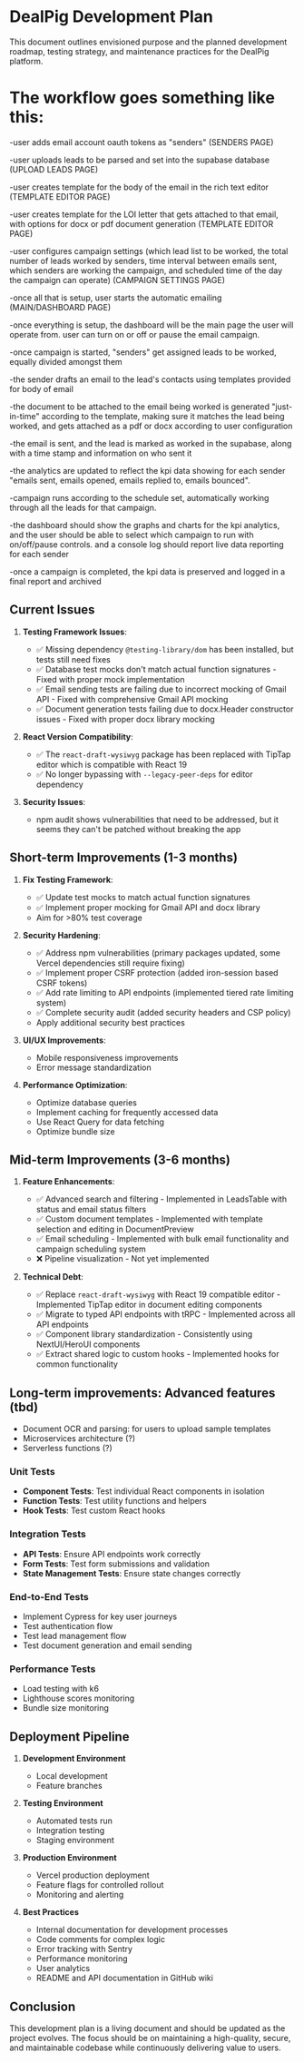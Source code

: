 # DealPig Development Plan

This document outlines envisioned purpose and the planned development roadmap, testing strategy, and maintenance practices for the DealPig platform.

# The workflow goes something like this:

-user adds email account oauth tokens as "senders" (SENDERS PAGE)

-user uploads leads to be parsed and set into the supabase database (UPLOAD LEADS PAGE)

-user creates template for the body of the email in the rich text editor (TEMPLATE EDITOR PAGE)

-user creates template for the LOI letter that gets attached to that email, with options for docx or pdf document generation (TEMPLATE EDITOR PAGE)

-user configures campaign settings (which lead list to be worked, the total number of leads worked by senders, time interval between emails sent, which senders are working the campaign, and scheduled time of the day the campaign can operate) (CAMPAIGN SETTINGS PAGE)

-once all that is setup, user starts the automatic emailing (MAIN/DASHBOARD PAGE)

-once everything is setup, the dashboard will be the main page the user will operate from. user can turn on or off or pause the email campaign.

-once campaign is started, "senders" get assigned leads to be worked, equally divided amongst them

-the sender drafts an email to the lead's contacts using templates provided for body of email

-the document to be attached to the email being worked is generated "just-in-time" according to the template, making sure it matches the lead being worked, and gets attached as a pdf or docx according to user configuration

-the email is sent, and the lead is marked as worked in the supabase, along with a time stamp and information on who sent it

-the analytics are updated to reflect the kpi data showing for each sender "emails sent, emails opened, emails replied to, emails bounced".

-campaign runs according to the schedule set, automatically working through all the leads for that campaign.

-the dashboard should show the graphs and charts for the kpi analytics, and the user should be able to select which campaign to run with on/off/pause controls. and a console log should report live data reporting for each sender

-once a campaign is completed, the kpi data is preserved and logged in a final report and archived

## Current Issues

1. **Testing Framework Issues**:
   - ✅ Missing dependency `@testing-library/dom` has been installed, but tests still need fixes
   - ✅ Database test mocks don't match actual function signatures - Fixed with proper mock implementation
   - ✅ Email sending tests are failing due to incorrect mocking of Gmail API - Fixed with comprehensive Gmail API mocking
   - ✅ Document generation tests failing due to docx.Header constructor issues - Fixed with proper docx library mocking

2. **React Version Compatibility**:
   - ✅ The `react-draft-wysiwyg` package has been replaced with TipTap editor which is compatible with React 19
   - ✅ No longer bypassing with `--legacy-peer-deps` for editor dependency

3. **Security Issues**:
   - npm audit shows vulnerabilities that need to be addressed, but it seems they can't be patched without breaking the app

## Short-term Improvements (1-3 months)

1. **Fix Testing Framework**:
   - ✅ Update test mocks to match actual function signatures
   - ✅ Implement proper mocking for Gmail API and docx library
   - Aim for >80% test coverage

2. **Security Hardening**:
   - ✅ Address npm vulnerabilities (primary packages updated, some Vercel dependencies still require fixing)
   - ✅ Implement proper CSRF protection (added iron-session based CSRF tokens)
   - ✅ Add rate limiting to API endpoints (implemented tiered rate limiting system)
   - ✅ Complete security audit (added security headers and CSP policy)
   - Apply additional security best practices

3. **UI/UX Improvements**:
   - Mobile responsiveness improvements
   - Error message standardization

4. **Performance Optimization**:
   - Optimize database queries
   - Implement caching for frequently accessed data
   - Use React Query for data fetching
   - Optimize bundle size

## Mid-term Improvements (3-6 months)

1. **Feature Enhancements**:
   - ✅ Advanced search and filtering - Implemented in LeadsTable with status and email status filters
   - ✅ Custom document templates - Implemented with template selection and editing in DocumentPreview
   - ✅ Email scheduling - Implemented with bulk email functionality and campaign scheduling system
   - ❌ Pipeline visualization - Not yet implemented

2. **Technical Debt**:
   - ✅ Replace `react-draft-wysiwyg` with React 19 compatible editor - Implemented TipTap editor in document editing components
   - ✅ Migrate to typed API endpoints with tRPC - Implemented across all API endpoints
   - ✅ Component library standardization - Consistently using NextUI/HeroUI components
   - ✅ Extract shared logic to custom hooks - Implemented hooks for common functionality

##  Long-term improvements: Advanced features (tbd)
   - Document OCR and parsing: for users to upload sample templates
   - Microservices architecture (?)
   - Serverless functions (?)

### Unit Tests
- **Component Tests**: Test individual React components in isolation
- **Function Tests**: Test utility functions and helpers
- **Hook Tests**: Test custom React hooks

### Integration Tests
- **API Tests**: Ensure API endpoints work correctly
- **Form Tests**: Test form submissions and validation
- **State Management Tests**: Ensure state changes correctly

### End-to-End Tests
- Implement Cypress for key user journeys
- Test authentication flow
- Test lead management flow
- Test document generation and email sending

### Performance Tests
- Load testing with k6
- Lighthouse scores monitoring
- Bundle size monitoring

## Deployment Pipeline

1. **Development Environment**
   - Local development
   - Feature branches

2. **Testing Environment**
   - Automated tests run
   - Integration testing
   - Staging environment

3. **Production Environment**
   - Vercel production deployment
   - Feature flags for controlled rollout
   - Monitoring and alerting

4. **Best Practices**
   - Internal documentation for development processes
   - Code comments for complex logic
   - Error tracking with Sentry
   - Performance monitoring
   - User analytics
   - README and API documentation in GitHub wiki

## Conclusion

This development plan is a living document and should be updated as the project evolves. The focus should be on maintaining a high-quality, secure, and maintainable codebase while continuously delivering value to users.